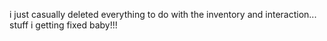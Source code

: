 i just casually deleted everything to do with the inventory and interaction...
stuff i getting fixed baby!!!
